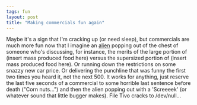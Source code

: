 ```yaml
---
tags: fun
layout: post
title: "Making commercials fun again"
---
```




Maybe it's a sign that I'm cracking up (or need sleep), but commercials are much more fun now that I imagine an <a href="http://us.imdb.com/title/tt0078748/">alien</a> popping out of the chest of someone who's discussing, for instance, the merits of the large portion of (insert mass produced food here) versus the supersized portion of (insert mass produced food here). Or running down the restrictions on some snazzy new car price. Or delivering the punchline that was funny the first two times you heard it, not the next 500. It works for anything, just reserve the last five seconds of a commercial to some horrible last sentence before death ("Corn nuts...") and then the alien popping out with a 'Screeeek' (or whatever sound that little bugger makes). File Tivo cracks to /dev/null...


